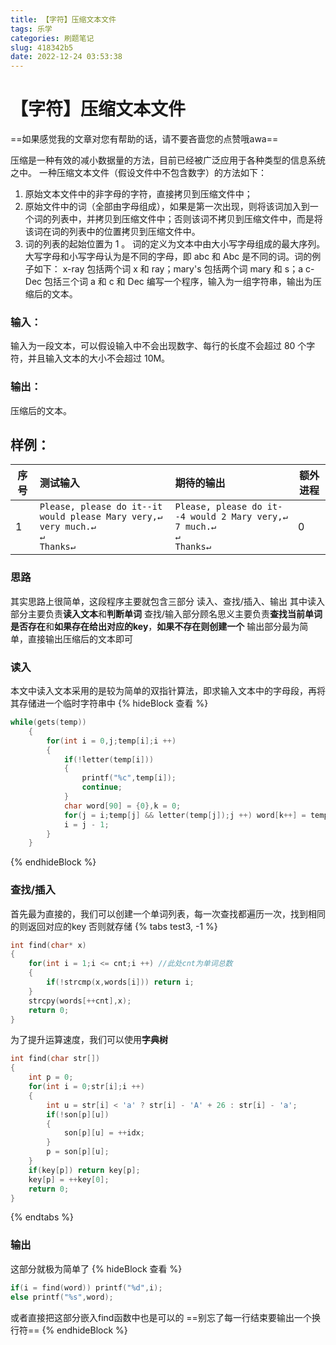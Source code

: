 ```yaml
---
title: 【字符】压缩文本文件
tags: 乐学
categories: 刷题笔记
slug: 418342b5
date: 2022-12-24 03:53:38
---
```


# 【字符】压缩文本文件


==如果感觉我的文章对您有帮助的话，请不要吝啬您的点赞哦awa==

压缩是一种有效的减小数据量的方法，目前已经被广泛应用于各种类型的信息系统之中。
一种压缩文本文件（假设文件中不包含数字）的方法如下：
1. 原始文本文件中的非字母的字符，直接拷贝到压缩文件中；
2. 原始文件中的词（全部由字母组成），如果是第一次出现，则将该词加入到一个词的列表中，并拷贝到压缩文件中；否则该词不拷贝到压缩文件中，而是将该词在词的列表中的位置拷贝到压缩文件中。
3. 词的列表的起始位置为 1 。 词的定义为文本中由大小写字母组成的最大序列。大写字母和小写字母认为是不同的字母，即 abc 和 Abc 是不同的词。词的例子如下： x-ray 包括两个词 x 和 ray；mary's 包括两个词 mary 和 s；a c-Dec 包括三个词 a 和 c 和 Dec 编写一个程序，输入为一组字符串，输出为压缩后的文本。

### 输入：
输入为一段文本，可以假设输入中不会出现数字、每行的长度不会超过 80 个字符，并且输入文本的大小不会超过 10M。
### 输出：
 压缩后的文本。
## 样例：
序号|测试输入| 期待的输出| 额外进程
--------|:-------- |:-----|--------
1  | `Please, please do it--it would please Mary very,↵`<br>`very much.↵`<br>`↵`<br>`Thanks↵`|`Please, please do it--4 would 2 Mary very,↵`<br>`7 much.↵`<br>`↵`<br>`Thanks↵`|0
### 思路
其实思路上很简单，这段程序主要就包含三部分
读入、查找/插入、输出
其中读入部分主要负责**读入文本**和**判断单词**
查找/输入部分顾名思义主要负责**查找当前单词是否存在**和**如果存在给出对应的key**，**如果不存在则创建一个**
输出部分最为简单，直接输出压缩后的文本即可
### 读入
本文中读入文本采用的是较为简单的双指针算法，即求输入文本中的字母段，再将其存储进一个临时字符串中
{% hideBlock 查看 %}

```c
while(gets(temp))
    {
    	for(int i = 0,j;temp[i];i ++)
    	{
    		if(!letter(temp[i]))
    		{
    			printf("%c",temp[i]);
    			continue;
			}
    		char word[90] = {0},k = 0;
    		for(j = i;temp[j] && letter(temp[j]);j ++) word[k++] = temp[j];
    		i = j - 1;
		}
	}
```
{% endhideBlock %}

### 查找/插入
首先最为直接的，我们可以创建一个单词列表，每一次查找都遍历一次，找到相同的则返回对应的key
否则就存储
{% tabs test3, -1 %}
<!-- tab 普通写法-->

```c
int find(char* x) 
{ 
	for(int i = 1;i <= cnt;i ++) //此处cnt为单词总数
	{ 
		if(!strcmp(x,words[i])) return i; 
	} 
	strcpy(words[++cnt],x); 
	return 0; 
} 
```
<!-- endtab -->

<!-- tab 字典树写法-->
为了提升运算速度，我们可以使用**字典树**
```c
int find(char str[])
{
	int p = 0;
	for(int i = 0;str[i];i ++)
	{
		int u = str[i] < 'a' ? str[i] - 'A' + 26 : str[i] - 'a';
		if(!son[p][u])
		{
			son[p][u] = ++idx;
		}
		p = son[p][u];
	}
	if(key[p]) return key[p];
	key[p] = ++key[0];
	return 0;
}
```
<!-- endtab -->
{% endtabs %}

### 输出
这部分就极为简单了
{% hideBlock 查看 %}
```c
if(i = find(word)) printf("%d",i);
else printf("%s",word);
```
或者直接把这部分嵌入find函数中也是可以的
==别忘了每一行结束要输出一个换行符==
{% endhideBlock %}


